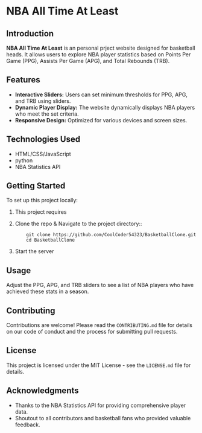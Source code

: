 # NBA All Time At Least

## Introduction
**NBA All Time At Least** is an personal prject website designed for basketball heads. It allows users to explore NBA player statistics based on Points Per Game (PPG), Assists Per Game (APG), and Total Rebounds (TRB).

## Features
- **Interactive Sliders:** Users can set minimum thresholds for PPG, APG, and TRB using sliders.
- **Dynamic Player Display:** The website dynamically displays NBA players who meet the set criteria.
- **Responsive Design:** Optimized for various devices and screen sizes.

## Technologies Used
- HTML/CSS/JavaScript
- python
- NBA Statistics API

## Getting Started
To set up this project locally:
1. This project requires 

1. Clone the repo & Navigate to the project directory::
    ```
        git clone https://github.com/CoolCoder54323/BasketballClone.git
        cd BasketballClone
    ```

3. Start the server

## Usage
Adjust the PPG, APG, and TRB sliders to see a list of NBA players who have achieved these stats in a season.

## Contributing
Contributions are welcome! Please read the `CONTRIBUTING.md` file for details on our code of conduct and the process for submitting pull requests.

## License
This project is licensed under the MIT License - see the `LICENSE.md` file for details.

## Acknowledgments
- Thanks to the NBA Statistics API for providing comprehensive player data.
- Shoutout to all contributors and basketball fans who provided valuable feedback.
